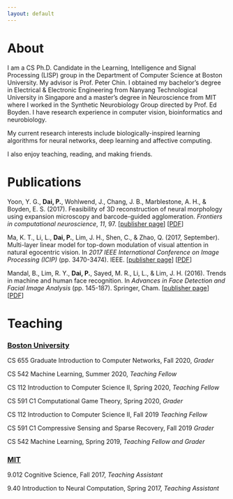 ```yaml
---
layout: default
---
```


# About 

I am a CS Ph.D. Candidate in the Learning, Intelligence and Signal Processing (LISP) group in the Department of Computer Science at Boston University. My advisor is Prof. Peter Chin. I obtained my bachelor’s degree in Electrical & Electronic Engineering from Nanyang Technological University in Singapore and a master’s degree in Neuroscience from MIT where I worked in the Synthetic Neurobiology Group directed by Prof. Ed Boyden. I have research experience in computer vision, bioinformatics and neurobiology. 

My current research interests include biologically-inspired learning algorithms for neural networks, deep learning and  affective computing. 

I also enjoy teaching, reading, and making friends.

# Publications

Yoon, Y. G., **Dai, P.**, Wohlwend, J., Chang, J. B., Marblestone, A. H., & Boyden, E. S. (2017). Feasibility of 3D reconstruction of neural morphology using expansion microscopy and barcode-guided agglomeration. *Frontiers in computational neuroscience*, *11*, 97. [[publisher page](https://www.frontiersin.org/articles/10.3389/fncom.2017.00097/full)] [[PDF](https://www.frontiersin.org/articles/10.3389/fncom.2017.00097/pdf)]

Ma, K. T., Li, L., **Dai, P.**, Lim, J. H., Shen, C., & Zhao, Q. (2017, September). Multi-layer linear model for top-down modulation of visual attention in natural egocentric vision. In *2017 IEEE International Conference on Image Processing (ICIP)* (pp. 3470-3474). IEEE. [[publisher page](https://ieeexplore.ieee.org/document/8296927)] [[PDF](./papers/ma2017.pdf)]

Mandal, B., Lim, R. Y., **Dai, P.**, Sayed, M. R., Li, L., & Lim, J. H. (2016). Trends in machine and human face recognition. In *Advances in Face Detection and Facial Image Analysis* (pp. 145-187). Springer, Cham. [[publisher page](https://link.springer.com/chapter/10.1007/978-3-319-25958-1_7)] [[PDF](./papers/Mandal2016_Chapter_TrendsInMachineAndHumanFaceRec.pdf)]

# Teaching

### <u>Boston University</u>

CS 655 Graduate Introduction to Computer Networks, Fall 2020, *Grader*

CS 542 Machine Learning, Summer 2020, *Teaching Fellow*

CS 112 Introduction to Computer Science II, Spring 2020, *Teaching Fellow*

CS 591 C1 Computational Game Theory, Spring 2020, *Grader*

CS 112 Introduction to Computer Science II, Fall 2019 *Teaching Fellow*

CS 591 C1 Compressive Sensing and Sparse Recovery, Fall 2019 *Grader*

CS 542 Machine Learning, Spring 2019, *Teaching Fellow and Grader*

### <u>MIT</u>

9.012 Cognitive Science, Fall 2017, *Teaching Assistant*

9.40 Introduction to Neural Computation, Spring 2017, *Teaching Assistant*

